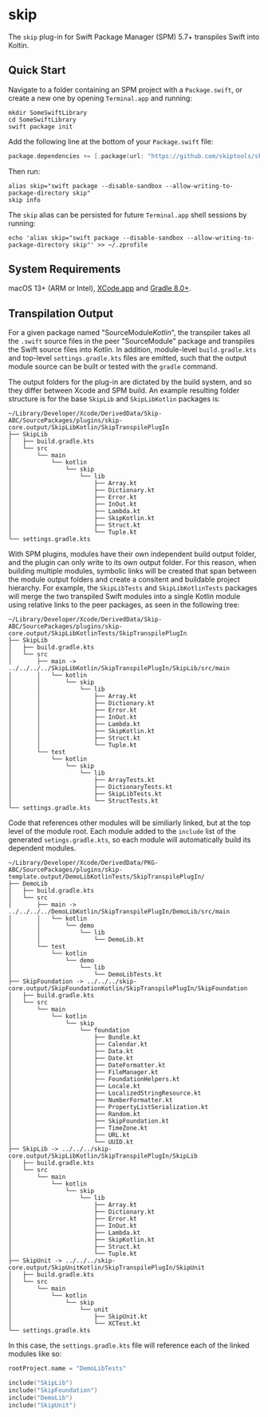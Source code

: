 # skip

The `skip` plug-in for Swift Package Manager (SPM) 5.7+ transpiles Swift into Koltin.

## Quick Start

Navigate to a folder containing an SPM project with a `Package.swift`,
or create a new one by opening `Terminal.app` and running:

```shell
mkdir SomeSwiftLibrary
cd SomeSwiftLibrary
swift package init
```


Add the following line at the bottom of your `Package.swift` file:

```swift
package.dependencies += [.package(url: "https://github.com/skiptools/skip.git", from: "0.1.11")]
```

Then run:

```shell
alias skip="swift package --disable-sandbox --allow-writing-to-package-directory skip"
skip info
```

The `skip` alias can be persisted for future `Terminal.app` shell sessions by running:

```shell
echo 'alias skip="swift package --disable-sandbox --allow-writing-to-package-directory skip"' >> ~/.zprofile
```


## System Requirements

macOS 13+ (ARM or Intel), [XCode.app](https://developer.apple.com/xcode/) and [Gradle 8.0+](https://gradle.org/install).


## Transpilation Output

For a given package named "SourceModule*Kotlin*", the transpiler takes all the `.swift` source files in the peer "SourceModule" package and transpiles the Swift source files into Kotlin. In addition, module-level `build.gradle.kts` and top-level `settings.gradle.kts` files are emitted, such that the output module source can be built or tested with the `gradle` command.

The output folders for the plug-in are dictated by the build system, and so they differ between Xcode and SPM build. An example resulting folder structure is for the base `SkipLib` and `SkipLibKotlin` packages is:

```
~/Library/Developer/Xcode/DerivedData/Skip-ABC/SourcePackages/plugins/skip-core.output/SkipLibKotlin/SkipTranspilePlugIn
├── SkipLib
│   ├── build.gradle.kts
│   └── src
│       └── main
│           └── kotlin
│               └── skip
│                   └── lib
│                       ├── Array.kt
│                       ├── Dictionary.kt
│                       ├── Error.kt
│                       ├── InOut.kt
│                       ├── Lambda.kt
│                       ├── SkipKotlin.kt
│                       ├── Struct.kt
│                       └── Tuple.kt
└── settings.gradle.kts

```

With SPM plugins, modules have their own independent build output folder, and the plugin can only write to its own output folder. For this reason, when building multiple modules, symbolic links will be created that span between the module output folders and create a consitent and buildable project hierarchy. For example, the `SkipLibTests` and `SkipLibKotlinTests` packages will merge the two transpiled Swift modules into a single Kotlin module using relative links to the peer packages, as seen in the following tree:

```
~/Library/Developer/Xcode/DerivedData/Skip-ABC/SourcePackages/plugins/skip-core.output/SkipLibKotlinTests/SkipTranspilePlugIn
├── SkipLib
│   ├── build.gradle.kts
│   └── src
│       ├── main -> ../../../../SkipLibKotlin/SkipTranspilePlugIn/SkipLib/src/main
│       │   └── kotlin
│       │       └── skip
│       │           └── lib
│       │               ├── Array.kt
│       │               ├── Dictionary.kt
│       │               ├── Error.kt
│       │               ├── InOut.kt
│       │               ├── Lambda.kt
│       │               ├── SkipKotlin.kt
│       │               ├── Struct.kt
│       │               └── Tuple.kt
│       └── test
│           └── kotlin
│               └── skip
│                   └── lib
│                       ├── ArrayTests.kt
│                       ├── DictionaryTests.kt
│                       ├── SkipLibTests.kt
│                       └── StructTests.kt
└── settings.gradle.kts
```


Code that references other modules will be similiarly linked, but at the top level of the module root. Each module added to the `include` list of the generated `setings.gradle.kts`, so each module will automatically build its dependent modules.

```
~/Library/Developer/Xcode/DerivedData/PKG-ABC/SourcePackages/plugins/skip-template.output/DemoLibKotlinTests/SkipTranspilePlugIn/
├── DemoLib
│   ├── build.gradle.kts
│   └── src
│       ├── main -> ../../../../DemoLibKotlin/SkipTranspilePlugIn/DemoLib/src/main
│       │   └── kotlin
│       │       └── demo
│       │           └── lib
│       │               └── DemoLib.kt
│       └── test
│           └── kotlin
│               └── demo
│                   └── lib
│                       └── DemoLibTests.kt
├── SkipFoundation -> ../../../skip-core.output/SkipFoundationKotlin/SkipTranspilePlugIn/SkipFoundation
│   ├── build.gradle.kts
│   └── src
│       └── main
│           └── kotlin
│               └── skip
│                   └── foundation
│                       ├── Bundle.kt
│                       ├── Calendar.kt
│                       ├── Data.kt
│                       ├── Date.kt
│                       ├── DateFormatter.kt
│                       ├── FileManager.kt
│                       ├── FoundationHelpers.kt
│                       ├── Locale.kt
│                       ├── LocalizedStringResource.kt
│                       ├── NumberFormatter.kt
│                       ├── PropertyListSerialization.kt
│                       ├── Random.kt
│                       ├── SkipFoundation.kt
│                       ├── TimeZone.kt
│                       ├── URL.kt
│                       └── UUID.kt
├── SkipLib -> ../../../skip-core.output/SkipLibKotlin/SkipTranspilePlugIn/SkipLib
│   ├── build.gradle.kts
│   └── src
│       └── main
│           └── kotlin
│               └── skip
│                   └── lib
│                       ├── Array.kt
│                       ├── Dictionary.kt
│                       ├── Error.kt
│                       ├── InOut.kt
│                       ├── Lambda.kt
│                       ├── SkipKotlin.kt
│                       ├── Struct.kt
│                       └── Tuple.kt
├── SkipUnit -> ../../../skip-core.output/SkipUnitKotlin/SkipTranspilePlugIn/SkipUnit
│   ├── build.gradle.kts
│   └── src
│       └── main
│           └── kotlin
│               └── skip
│                   └── unit
│                       ├── SkipUnit.kt
│                       └── XCTest.kt
└── settings.gradle.kts
```

In this case, the `settings.gradle.kts` file will reference each of the linked modules like so:

```kotlin
rootProject.name = "DemoLibTests"

include("SkipLib")
include("SkipFoundation")
include("DemoLib")
include("SkipUnit")
```

